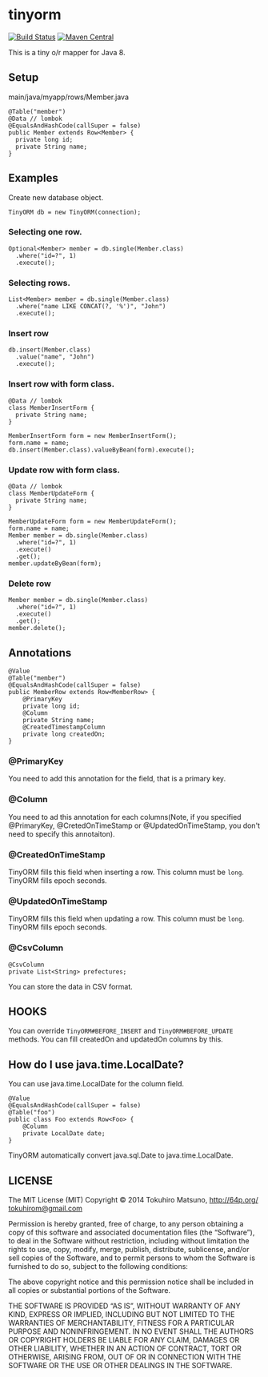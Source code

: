 tinyorm
=======

[![Build Status](https://travis-ci.org/tokuhirom/tinyorm.svg?branch=master)](https://travis-ci.org/tokuhirom/tinyorm)
[![Maven Central](https://maven-badges.herokuapp.com/maven-central/me.geso/tinyorm/badge.svg)](https://maven-badges.herokuapp.com/maven-central/me.geso/tinyorm)

This is a tiny o/r mapper for Java 8.

## Setup

main/java/myapp/rows/Member.java

    @Table("member")
    @Data // lombok
    @EqualsAndHashCode(callSuper = false)
    public Member extends Row<Member> {
      private long id;
      private String name;
    }

## Examples

Create new database object.

    TinyORM db = new TinyORM(connection);

### Selecting one row.

    Optional<Member> member = db.single(Member.class)
      .where("id=?", 1)
      .execute();

### Selecting rows.

    List<Member> member = db.single(Member.class)
      .where("name LIKE CONCAT(?, '%')", "John")
      .execute();

### Insert row

    db.insert(Member.class)
      .value("name", "John")
      .execute();

### Insert row with form class.

    @Data // lombok
    class MemberInsertForm {
      private String name;
    }
    
    MemberInsertForm form = new MemberInsertForm();
    form.name = name;
    db.insert(Member.class).valueByBean(form).execute();

### Update row with form class.

    @Data // lombok
    class MemberUpdateForm {
      private String name;
    }
    
    MemberUpdateForm form = new MemberUpdateForm();
    form.name = name;
    Member member = db.single(Member.class)
      .where("id=?", 1)
      .execute()
      .get();
    member.updateByBean(form);

### Delete row

    Member member = db.single(Member.class)
      .where("id=?", 1)
      .execute()
      .get();
    member.delete();

## Annotations

    @Value
    @Table("member")
    @EqualsAndHashCode(callSuper = false)
    public MemberRow extends Row<MemberRow> {
        @PrimaryKey
        private long id;
        @Column
        private String name;
        @CreatedTimestampColumn
        private long createdOn;
    }

### @PrimaryKey

You need to add this annotation for the field, that is a primary key.

### @Column

You need to ad this annotation for each columns(Note, if you specified @PrimaryKey, @CretedOnTimeStamp or @UpdatedOnTimeStamp, you don't need to specify this annotaiton).

### @CreatedOnTimeStamp

TinyORM fills this field when inserting a row. This column must be `long`. TinyORM fills epoch seconds.

### @UpdatedOnTimeStamp

TinyORM fills this field when updating a row. This column must be `long`. TinyORM fills epoch seconds.

### @CsvColumn

    @CsvColumn
    private List<String> prefectures;

You can store the data in CSV format.

## HOOKS

You can override `TinyORM#BEFORE_INSERT` and `TinyORM#BEFORE_UPDATE` methods.
You can fill createdOn and updatedOn columns by this.

## How do I use java.time.LocalDate?

You can use java.time.LocalDate for the column field.

    @Value
    @EqualsAndHashCode(callSuper = false)
    @Table("foo")
    public class Foo extends Row<Foo> {
        @Column
        private LocalDate date;
    }

TinyORM automatically convert java.sql.Date to java.time.LocalDate.

## LICENSE

  The MIT License (MIT)
  Copyright © 2014 Tokuhiro Matsuno, http://64p.org/ <tokuhirom@gmail.com>

  Permission is hereby granted, free of charge, to any person obtaining a copy
  of this software and associated documentation files (the “Software”), to deal
  in the Software without restriction, including without limitation the rights
  to use, copy, modify, merge, publish, distribute, sublicense, and/or sell
  copies of the Software, and to permit persons to whom the Software is
  furnished to do so, subject to the following conditions:

  The above copyright notice and this permission notice shall be included in
  all copies or substantial portions of the Software.

  THE SOFTWARE IS PROVIDED “AS IS”, WITHOUT WARRANTY OF ANY KIND, EXPRESS OR
  IMPLIED, INCLUDING BUT NOT LIMITED TO THE WARRANTIES OF MERCHANTABILITY,
  FITNESS FOR A PARTICULAR PURPOSE AND NONINFRINGEMENT. IN NO EVENT SHALL THE
  AUTHORS OR COPYRIGHT HOLDERS BE LIABLE FOR ANY CLAIM, DAMAGES OR OTHER
  LIABILITY, WHETHER IN AN ACTION OF CONTRACT, TORT OR OTHERWISE, ARISING FROM,
  OUT OF OR IN CONNECTION WITH THE SOFTWARE OR THE USE OR OTHER DEALINGS IN
  THE SOFTWARE.
